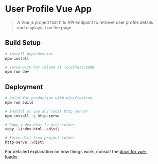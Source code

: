 # User Profile Vue App

> A Vue.js project that hits API endpoint to retrieve user profile details and displays it on the page

## Build Setup

``` bash
# install dependencies
npm install

# serve with hot reload at localhost:8080
npm run dev
```

## Deployment
``` bash
# build for production with minification
npm run build

# Install or use any local http server 
npm install -g http-serve

# Copy index.html to dist folder
copy .\index.html .\dist\

# Serve dist from project folder
http-serve .\dist\ 
```


For detailed explanation on how things work, consult the [docs for vue-loader](http://vuejs.github.io/vue-loader).
